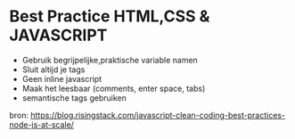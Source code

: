 # Best Practice HTML,CSS & JAVASCRIPT

* Gebruik begrijpelijke,praktische variable namen
* Sluit altijd je tags
* Geen inline javascript
* Maak het leesbaar (comments, enter space, tabs)
* semantische tags gebruiken

bron: https://blog.risingstack.com/javascript-clean-coding-best-practices-node-js-at-scale/
